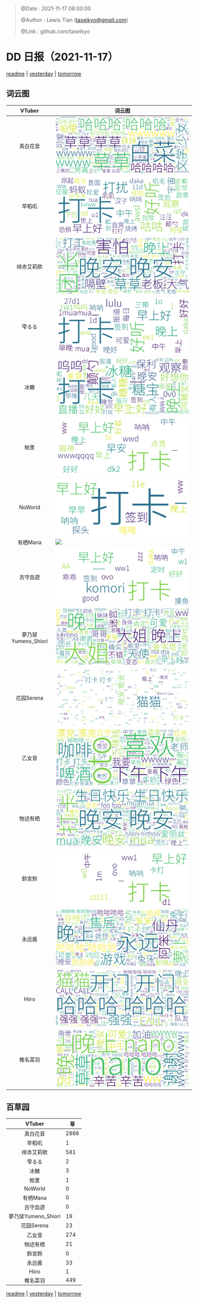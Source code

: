 > @Date    : 2021-11-17 08:00:00
>
> @Author  : Lewis Tian (taseikyo@gmail.com)
>
> @Link    : github.com/taseikyo

# DD 日报（2021-11-17）

[readme](../README.md) | [yesterday](2021-11-16.md) | [tomorrow](2021-11-18.md)

## 词云图

|VTuber|词云图|
|:-:|-|
|真白花音|![](../../images/daily/21402309_2021-11-17_purge_wordcloud.png)|
|早稻叽|![](../../images/daily/41682_2021-11-17_purge_wordcloud.png)|
|绯赤艾莉欧|![](../../images/daily/21396545_2021-11-17_purge_wordcloud.png)|
|雫るる|![](../../images/daily/21013446_2021-11-17_purge_wordcloud.png)|
|冰糖|![](../../images/daily/876396_2021-11-17_purge_wordcloud.png)|
|帕里|![](../../images/daily/4895312_2021-11-17_purge_wordcloud.png)|
|NoWorld|![](../../images/daily/21448649_2021-11-17_purge_wordcloud.png)|
|有栖Mana|![](../../images/daily/6542258_2021-11-17_purge_wordcloud.png)|
|古守血遊|![](../../images/daily/8725120_2021-11-17_purge_wordcloud.png)|
|夢乃栞Yumeno_Shiori|![](../../images/daily/14052636_2021-11-17_purge_wordcloud.png)|
|花园Serena|![](../../images/daily/14327465_2021-11-17_purge_wordcloud.png)|
|乙女音|![](../../images/daily/21320551_2021-11-17_purge_wordcloud.png)|
|物述有栖|![](../../images/daily/21449083_2021-11-17_purge_wordcloud.png)|
|鈴宮鈴|![](../../images/daily/21685677_2021-11-17_purge_wordcloud.png)|
|永远酱|![](../../images/daily/21701071_2021-11-17_purge_wordcloud.png)|
|Hiiro|![](../../images/daily/21919321_2021-11-17_purge_wordcloud.png)|
|椎名菜羽|![](../../images/daily/22347054_2021-11-17_purge_wordcloud.png)|

## 百草园

|VTuber|草|
|:-:|-|
|真白花音|2866|
|早稻叽|1|
|绯赤艾莉欧|581|
|雫るる|2|
|冰糖|3|
|帕里|1|
|NoWorld|0|
|有栖Mana|0|
|古守血遊|0|
|夢乃栞Yumeno_Shiori|19|
|花园Serena|23|
|乙女音|274|
|物述有栖|21|
|鈴宮鈴|0|
|永远酱|33|
|Hiiro|1|
|椎名菜羽|449|

[readme](../README.md) | [yesterday](2021-11-16.md) | [tomorrow](2021-11-18.md)
